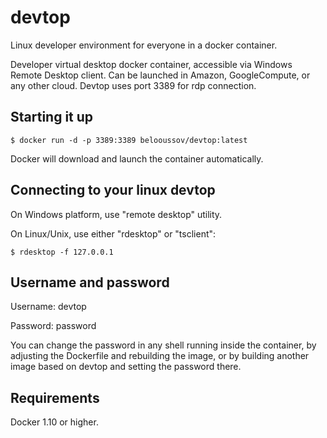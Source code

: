 # devtop

Linux developer environment for everyone in a docker container.

Developer virtual desktop docker container, accessible via
Windows Remote Desktop client.
Can be launched in Amazon, GoogleCompute, or any other cloud.
Devtop uses port 3389 for rdp connection.

## Starting it up

``
$ docker run -d -p 3389:3389 belooussov/devtop:latest
``

Docker will download and launch the container automatically.

## Connecting to your linux devtop

On Windows platform, use "remote desktop" utility.

On Linux/Unix, use either "rdesktop" or "tsclient":

``
$ rdesktop -f 127.0.0.1
``

## Username and password

Username: devtop

Password: password

You can change the password in any shell running inside the container,
by adjusting the Dockerfile and rebuilding the image, or by building
another image based on devtop and setting the password there.

## Requirements

Docker 1.10 or higher.
